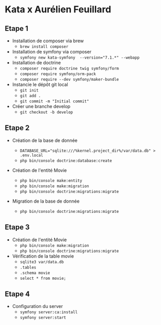 # Kata x Aurélien Feuillard

## Etape 1

* Installation de composer via brew
  * `brew install composer`
* Installation de symfony via composer
  * `symfony new kata-symfony  --version="7.1.*" --webapp`
* Installation de doctrine
  * `composer require doctrine twig symfony/form`
  * `composer require symfony/orm-pack`
  * `composer require --dev symfony/maker-bundle`
* Instancie le dépôt git local
  * `git init`
  * `git add .`
  * `git commit -m "Initial commit"`
* Créer une branche develop
  * `git checkout -b develop`
  
## Etape 2

* Création de la base de donnée
  * `DATABASE_URL="sqlite:///%kernel.project_dir%/var/data.db" > .env.local`
  * `php bin/console doctrine:database:create`

* Création de l'entité Movie
  * `php bin/console make:entity`
  * `php bin/console make:migration`
  * `php bin/console doctrine:migrations:migrate`

* Migration de la base de donnée
  * `php bin/console doctrine:migrations:migrate`

## Etape 3

* Création de l'entité Movie
  * `php bin/console make:migration`
  * `php bin/console doctrine:migrations:migrate`
* Vérification de la table movie
  * `sqlite3 var/data.db`
  * `.tables`
  * `.schema movie`
  * `select * from movie;`

## Etape 4

* Configuration du server
  * `symfony server:ca:install`
  * `symfony server:start`
  